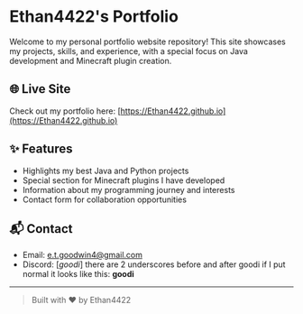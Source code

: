 # Ethan4422's Portfolio

Welcome to my personal portfolio website repository! This site showcases my projects, skills, and experience, with a special focus on Java development and Minecraft plugin creation.

## 🌐 Live Site

Check out my portfolio here: [https://Ethan4422.github.io](https://Ethan4422.github.io)

## ✨ Features

- Highlights my best Java and Python projects
- Special section for Minecraft plugins I have developed
- Information about my programming journey and interests
- Contact form for collaboration opportunities



## 📬 Contact

- Email: [e.t.goodwin4@gmail.com](mailto:your-email@example.com)
- Discord: [_goodi_] there are 2 underscores before and after goodi if I put normal it looks like this: __goodi__
---

> Built with ❤️ by Ethan4422

